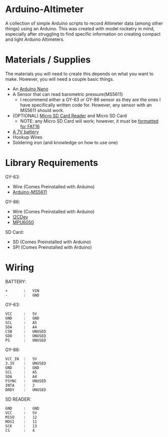 # Arduino-Altimeter
A collection of simple Arduino scripts to record Altimeter data (among other things) using an Arduino. This was created with model rocketry in mind, especially after struggling to find specific information on creating compact and light Arduino Altimeters.

# Materials / Supplies

The materials you will need to create this depends on what you want to make. However, you will need a couple basic things.

- An [Arduino Nano](https://www.amazon.com/gp/product/B0713XK923/ref=ppx_yo_dt_b_search_asin_title?ie=UTF8&psc=1)
- A Sensor that can read barometric pressure(MS5611)
    - I recommend either a GY-63 or GY-86 sensor as they are the ones I have specifically written code for. However, any sensor with an MS5611 should work.
- (OPTIONAL) [Micro SD Card Reader](https://www.amazon.com/gp/product/B07BJ2P6X6/ref=ppx_yo_dt_b_search_asin_title?ie=UTF8&psc=1) and Micro SD Card
    - NOTE: any Micro SD Card will work; however, it must be [formatted for FAT16](https://aesmit.org/2020/05/24/format-sd-card-fat16-on-windows-10/)
- [A 7V battery](https://www.amazon.com/gp/product/B016ZM3CVA/ref=ppx_yo_dt_b_search_asin_title?ie=UTF8&psc=1)
- Hookup Wires
- Soldering iron (and knowledge on how to use one)

# Library Requirements

GY-63:
- Wire (Comes Preinstalled with Arduino)
- [Arduino-MS5611](https://github.com/jarzebski/Arduino-MS5611)

GY-86:
- Wire (Comes Preinstalled with Arduino)
- [I2CDev](https://github.com/jrowberg/i2cdevlib/tree/master/Arduino/I2Cdev)
- [MPU6050](https://github.com/jrowberg/i2cdevlib/tree/master/Arduino/MPU6050)

SD Card:
- SD (Comes Preinstalled with Arduino)
- SPI (Comes Preinstalled with Arduino)

# Wiring

BATTERY:

    +       :   VIN
    -       :   GND

GY-63:

    VCC     :	5V
	GND	    :	GND
	SCL 	:	A5
	SDA	    :	A4
	CSB 	:	UNUSED
	SDO	    :	UNUSED
	PS  	:	UNUSED

GY-86:

    VCC_IN  :   5V
    3.3V    :   UNUSED
    GND     :   GND
    SCL     :   A5
    SDA     :   A4
    FSYNC   :   UNUSED
    INTA    :   2
    DRDY    :   UNUSED

SD READER:

    GND     :   GND
    VCC     :   5V
    MISO    :   12
    MOSI    :   11
    SCK     :   13
    CS      :   4